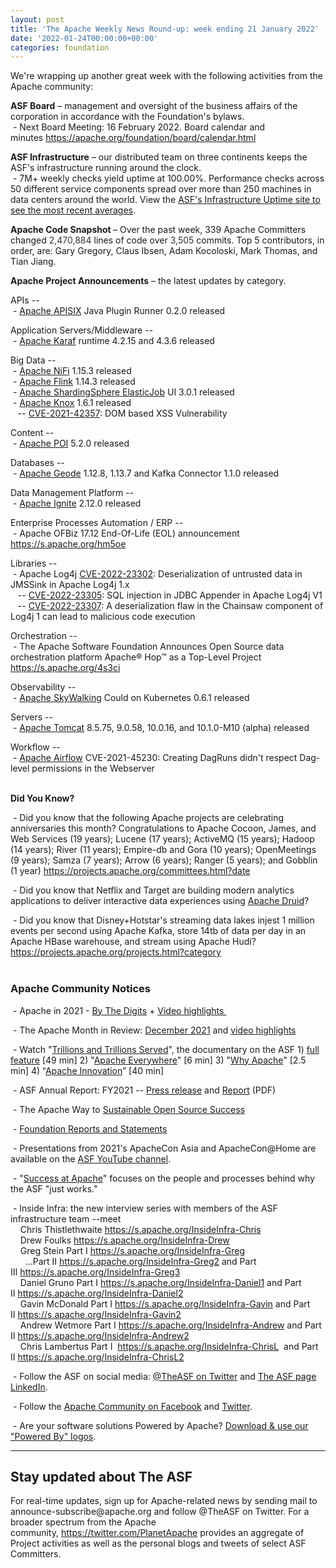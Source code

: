 ```yaml
---
layout: post
title: 'The Apache Weekly News Round-up: week ending 21 January 2022'
date: '2022-01-24T00:00:00+00:00'
categories: foundation
---
```

<p></p><p></p><p></p><p>We're wrapping up another great week with the following activities from the Apache community:</p><span style="font-weight: 700;">ASF Board</span>&nbsp;– management and oversight of the business affairs of the corporation in accordance with the Foundation's bylaws.<br>&nbsp;- Next Board Meeting: 16 February 2022. Board calendar and minutes&nbsp;<a href="https://apache.org/foundation/board/calendar.html" target="_blank">https://apache.org/foundation/board/calendar.html</a><p></p><p><span style="font-weight: 700;">ASF Infrastructure</span>&nbsp;– our distributed team on three continents keeps the ASF's infrastructure running around the clock.<br>&nbsp;-
 7M+ weekly checks yield uptime at 100.00%. Performance checks across 50 
different service components spread over more than 250 machines in data 
centers around the world. View the <a href="http://www.apache.org/uptime/" target="_blank">ASF's Infrastructure Uptime site to see the most recent averages</a>.<br></p><p><span style="font-weight: 700;">Apache Code Snapshot&nbsp;</span>–
 Over the past week, 339 Apache Committers changed <span style="color: rgb(51, 51, 51);">2,470,884 </span>lines of 
code over <span style="color: rgb(51, 51, 51);">3,505</span> commits. Top 5 contributors, in order, are: Gary Gregory, Claus Ibsen, Adam Kocoloski, Mark Thomas, and Tian Jiang.&nbsp;</p><p><span style="font-weight: 700;"></span></p><p><span style="font-weight: 700;">Apache Project Announcements</span>&nbsp;– the latest updates by category.</p><p>APIs --<br>
&nbsp;- <a href="https://apisix.apache.org/" target="_blank">Apache APISIX</a> Java Plugin Runner 0.2.0 released <br>
</p><p>Application Servers/Middleware --<br>
&nbsp;- <a href="https://karaf.apache.org/" target="_blank">Apache </a><span class="il"><a href="https://karaf.apache.org/" target="_blank">Karaf</a></span> runtime 4.2.15 and 4.3.6 released <br></p>Big Data --<br>&nbsp;- <a href="https://nifi.apache.org/" target="_blank">Apache </a><span class="il"><a href="https://nifi.apache.org/" target="_blank">NiFi</a></span> 1.15.3 released <br>&nbsp;- <a href="https://flink.apache.org/" target="_blank">Apache </a><span class="il"><a href="https://flink.apache.org/" target="_blank">Flink</a></span> 1.14.3 released <br>&nbsp;- <a href="https://shardingsphere.apache.org/elasticjob/" target="_blank">Apache </a><span class="il"><a href="https://shardingsphere.apache.org/elasticjob/" target="_blank">ShardingSphere</a></span><a href="https://shardingsphere.apache.org/elasticjob/" target="_blank"> </a><span class="il"><a href="https://shardingsphere.apache.org/elasticjob/" target="_blank">ElasticJob</a></span> UI 3.0.1 released <br>&nbsp;- <a href="http://knox.apache.org/" target="_blank">Apache </a><span class="il"><a href="http://knox.apache.org/" target="_blank">Knox</a></span> 1.6.1 released <br>&nbsp;&nbsp; -- <a href="https://s.apache.org/e5yde" target="_blank">CVE-2021-42357</a>: DOM based XSS Vulnerability&nbsp; <br><p></p><p>Content -- <br>&nbsp;- <a href="https://poi.apache.org/" target="_blank">Apache </a><span class="il"><a href="https://poi.apache.org/" target="_blank">POI</a></span> 5.2.0 released&nbsp;</p><p>Databases --<br>
&nbsp;- <a href="http://geode.apache.org/" target="_blank">Apache </a><span class="il"><a href="http://geode.apache.org/" target="_blank">Geode</a></span> 1.12.8, 1.13.7 and Kafka Connector 1.1.0 released <br></p><p>Data Management Platform --<br>
&nbsp;- <a href="http://ignite.apache.org/" target="_blank">Apache </a><span class="il"><a href="http://ignite.apache.org/" target="_blank">Ignite</a></span> 2.12.0 released&nbsp; <br></p><p>
Enterprise Processes Automation / ERP --<br>&nbsp;- Apache OFBiz 17.12 End-Of-Life (EOL) announcement <a href="https://s.apache.org/hm5oe">https://s.apache.org/hm5oe</a></p><p>Libraries --<br>
&nbsp;- Apache Log4j <a href="https://s.apache.org/mssnm" target="_blank">CVE-2022-23302</a>: Deserialization of untrusted data in JMSSink in Apache Log4j 1.x <br>&nbsp;&nbsp; -- <a href="https://s.apache.org/edcn8" target="_blank">CVE-2022-23305</a>: SQL injection in JDBC Appender in Apache Log4j V1&nbsp; <br>&nbsp;&nbsp; -- <a href="https://s.apache.org/xvwvv" target="_blank">CVE-2022-23307</a>: A deserialization flaw in the Chainsaw component of Log4j 1 can lead to malicious code execution&nbsp;</p><p>Orchestration --<br>&nbsp;- The Apache Software Foundation Announces Open Source data orchestration platform Apache® Hop™ as a Top-Level Project <a href="https://s.apache.org/4s3ci" rel="noreferrer" target="_blank" data-saferedirecturl="https://www.google.com/url?q=https://s.apache.org/4s3ci&amp;source=gmail&amp;ust=1642872359505000&amp;usg=AOvVaw0hsHMkDtOH4iqmmJSdFbwZ">https://s.apache.org/4s3ci</a> </p><p>Observability --<br>
&nbsp;-&nbsp;<a href="https://skywalking.apache.org/" target="_blank">Apache SkyWalking</a> Could on Kubernetes 0.6.1 released <br></p><p>Servers --<br>
&nbsp;- <a href="https://tomcat.apache.org/" target="_blank">Apache </a><span class="il"><a href="https://tomcat.apache.org/" target="_blank">Tomcat</a></span> 8.5.75, 9.0.58, 10.0.16, and 10.1.0-M10 (alpha) released&nbsp;</p>Workflow --<br>
&nbsp;- <a href="https://s.apache.org/nnj8i" target="_blank">Apache </a><span class="il"><a href="https://s.apache.org/nnj8i" target="_blank">Airflow</a> CVE-2021-45230: Creating DagRuns didn't respect Dag-level permissions in the Webserver&nbsp;</span> <p></p><p></p><p></p><p></p><p><span style="font-weight: 700;"><br>Did You Know?</span><br></p><p>&nbsp;- Did you know that the following Apache projects are celebrating 
anniversaries this month? Congratulations to Apache Cocoon, James, and 
Web Services (19 years); Lucene (17 years); ActiveMQ (15 years); Hadoop 
(14 years); River (11 years); Empire-db and Gora (10 years); 
OpenMeetings (9 years); Samza (7 years); Arrow (6 years); Ranger (5 
years); and Gobblin (1 year) <a target="_blank" class="c-link" data-stringify-link="https://projects.apache.org/committees.html?date" data-sk="tooltip_parent" href="https://projects.apache.org/committees.html?date" rel="noopener noreferrer" tabindex="-1" data-remove-tab-index="true">https://projects.apache.org/committees.html?date</a> </p><p>&nbsp;- Did you know that Netflix and Target are building modern analytics 
applications to deliver interactive data experiences using <a href="https://druid.apache.org/" target="_blank">Apache Druid</a>?&nbsp;</p><p>&nbsp;- Did you know that Disney+Hotstar's streaming data lakes injest 1 million
 events per second using Apache Kafka, store 14tb of data per day in an 
Apache HBase warehouse, and stream using Apache Hudi? <a target="_blank" class="c-link" data-stringify-link="https://projects.apache.org/projects.html?category" data-sk="tooltip_parent" href="https://projects.apache.org/projects.html?category" rel="noopener noreferrer">https://projects.apache.org/projects.html?category</a><br><br></p><h3>Apache Community Notices</h3><p>&nbsp;- Apache in 2021 - <a href="https://s.apache.org/Apache2021Digits" target="_blank">By The Digits</a> + <a href="https://youtu.be/GU0SV_2tWkU" target="_blank">Video highlights&nbsp;</a></p><p>&nbsp;- The Apache Month in Review: <a href="https://s.apache.org/December2021" target="_blank">December 2021</a> and <a href="https://youtu.be/2xNsILebwHI" target="_blank">video highlights</a></p><p>&nbsp;- Watch "<a href="https://www.youtube.com/watch?v=JUt2nb0mgwg" target="_blank" style="background-color: rgb(255, 255, 255);">Trillions and Trillions Served</a>", the documentary on the ASF 1)&nbsp;<a href="https://www.youtube.com/watch?v=JUt2nb0mgwg" target="_blank" style="background-color: rgb(255, 255, 255);">full feature</a>&nbsp;[49 min] 2) "<a href="https://www.youtube.com/watch?v=nXtIti9jMFI" target="_blank" style="background-color: rgb(255, 255, 255);">Apache Everywhere</a>" [6 min] 3) "<a href="https://www.youtube.com/watch?v=YM5dLvNatRs" target="_blank" style="background-color: rgb(255, 255, 255);">Why Apache</a>" [2.5 min] 4)&nbsp;“<a href="https://www.youtube.com/watch?v=qkvqJaX4S50" target="_blank" style="background-color: rgb(255, 255, 255);">Apache Innovation</a>” [40 min]&nbsp;</p><p>&nbsp;- ASF Annual Report: FY2021 --&nbsp;<a href="https://blogs.apache.org/foundation/entry/the-apache-software-foundation-announces78" target="_blank">Press release</a>&nbsp;and&nbsp;<a href="https://www.apache.org/foundation/docs/FY2021AnnualReport.pdf" target="_blank">Report</a>&nbsp;(PDF)</p><p>&nbsp;- The Apache Way to&nbsp;<a href="https://s.apache.org/GhnI" target="_blank">Sustainable Open Source Success</a>&nbsp;</p><p>&nbsp;-&nbsp;<a href="http://www.apache.org/foundation/reports.html" target="_blank">Foundation Reports and Statements</a><br></p><p>&nbsp;- Presentations from 2021's ApacheCon Asia and ApacheCon@Home are available on the&nbsp;<a href="https://www.youtube.com/c/TheApacheFoundation/" target="_blank" style="background-color: rgb(255, 255, 255);">ASF YouTube channel</a>.</p><p>&nbsp;- "<a href="https://blogs.apache.org/foundation/category/SuccessAtApache" target="_blank">Success at Apache</a>" focuses on the people and processes behind why the ASF "just works."&nbsp;<br></p><div><p>&nbsp;- Inside Infra: the new interview series with members of the ASF infrastructure team --meet&nbsp;<br>&nbsp; &nbsp; Chris Thistlethwaite&nbsp;<a href="https://s.apache.org/InsideInfra-Chris" target="_blank">https://s.apache.org/InsideInfra-Chris</a><br>&nbsp; &nbsp; Drew Foulks&nbsp;<a href="https://s.apache.org/InsideInfra-Drew" rel="noreferrer" target="_blank" data-saferedirecturl="https://www.google.com/url?q=https://s.apache.org/InsideInfra-Drew&amp;source=gmail&amp;ust=1588339104628000&amp;usg=AFQjCNF9dVEn48pV7o9HBG14sP9uprU8Xw">https://s.apache.org/InsideInf<wbr>ra-Drew</a><br>&nbsp; &nbsp; Greg Stein Part I&nbsp;<a href="https://s.apache.org/InsideInfra-Greg" target="_blank">https://s.apache.org/InsideInfra-Greg</a><br>&nbsp; &nbsp; &nbsp; ...Part II&nbsp;<a href="https://s.apache.org/InsideInfra-Greg2" target="_blank">https://s.apache.org/InsideInfra-Greg2</a>&nbsp;and Part III&nbsp;<a href="https://s.apache.org/InsideInfra-Greg3" target="_blank">https://s.apache.org/InsideInfra-Greg3</a><br>&nbsp; &nbsp; Daniel Gruno Part I&nbsp;<a href="https://s.apache.org/InsideInfra-Daniel1" target="_blank">https://s.apache.org/InsideInfra-Daniel1</a>&nbsp;and Part II&nbsp;<a href="https://s.apache.org/InsideInfra-Daniel2" target="_blank">https://s.apache.org/InsideInfra-Daniel2</a><br>&nbsp;&nbsp;&nbsp; Gavin McDonald Part I&nbsp;<a href="https://s.apache.org/InsideInfra-Gavin" target="_blank">https://s.apache.org/InsideInfra-Gavin</a>&nbsp;and Part II&nbsp;<a href="https://s.apache.org/InsideInfra-Gavin2" target="_blank">https://s.apache.org/InsideInfra-Gavin2</a><br>&nbsp;&nbsp;&nbsp; Andrew Wetmore Part I&nbsp;<a href="https://s.apache.org/InsideInfra-Andrew" target="_blank">https://s.apache.org/InsideInfra-Andrew</a>&nbsp;and Part II&nbsp;<a href="https://s.apache.org/InsideInfra-Andrew2" target="_blank">https://s.apache.org/InsideInfra-Andrew2</a><br>&nbsp; &nbsp; Chris Lambertus Part I&nbsp;&nbsp;<a href="https://s.apache.org/InsideInfra-ChrisL" target="_blank">https://s.apache.org/InsideInfra-ChrisL</a>&nbsp; and Part II&nbsp;<a href="https://s.apache.org/InsideInfra-ChrisL2" target="_blank">https://s.apache.org/InsideInfra-ChrisL2</a></p></div><div><p>&nbsp;- Follow the ASF on social media:&nbsp;<a href="https://twitter.com/TheASF" target="_blank">@TheASF on Twitter</a>&nbsp;and&nbsp;<a href="https://www.linkedin.com/company/the-apache-software-foundation" target="_blank">The ASF page LinkedIn</a>.&nbsp;<br></p><p>&nbsp;- Follow the&nbsp;<a href="https://www.facebook.com/ApacheSoftwareFoundation/" target="_blank">Apache Community on Facebook</a>&nbsp;and&nbsp;<a href="https://twitter.com/ApacheCommunity" target="_blank">Twitter</a>.&nbsp;</p></div><div>&nbsp;- Are your software solutions Powered by Apache?&nbsp;<a href="http://www.apache.org/foundation/press/kit/#poweredby" target="_blank">Download &amp; use our "Powered By" logos</a>.<br></div><p><span class="LrzXr"></span><span class="LrzXr"></span></p><div><hr><h2>Stay updated about The ASF</h2><p>For
 real-time updates, sign up for Apache-related news by sending mail to 
announce-subscribe@apache.org and follow @TheASF on Twitter. For a 
broader spectrum from the Apache community,&nbsp;<a href="https://twitter.com/PlanetApache">https://twitter.com/PlanetApache</a>&nbsp;provides an aggregate of Project activities as well as the personal blogs and tweets of select ASF Committers.</p></div><p></p><p></p><p></p><p></p><p></p><p></p><p></p><p></p><p></p><p></p><p></p><p></p><p></p><p></p><p></p><p></p><p></p><p></p><p></p><p></p>
